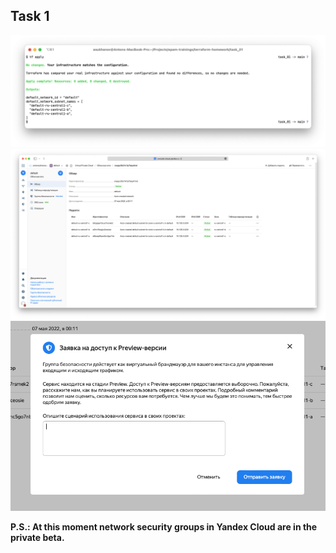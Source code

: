## Task 1

![](images/tf_apply_demo.png)
![](images/yandex_cloud_console_screenshot.png)
![](images/yandex_cloud_security_group_beta.png)

**P.S.: At this moment network security groups in Yandex Cloud are in the private beta.**
